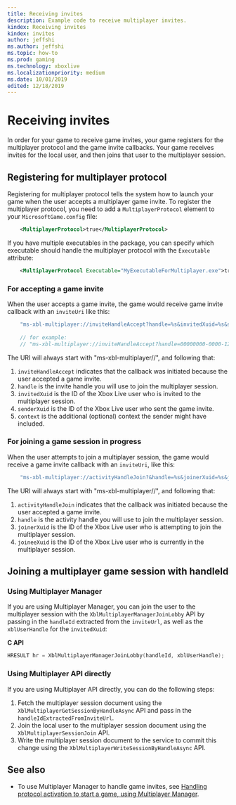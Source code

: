 ```yaml
---
title: Receiving invites
description: Example code to receive multiplayer invites.
kindex: Receiving invites
kindex: invites
author: jeffshi
ms.author: jeffshi
ms.topic: how-to
ms.prod: gaming
ms.technology: xboxlive
ms.localizationpriority: medium
ms.date: 10/01/2019
edited: 12/18/2019
---
```


# Receiving invites

In order for your game to receive game invites, your game registers for the multiplayer protocol and the game invite callbacks.
Your game receives invites for the local user, and then joins that user to the multiplayer session.


## Registering for multiplayer protocol

Registering for multiplayer protocol tells the system how to launch your game when the user accepts a multiplayer game invite.
To register the multiplayer protocol, you need to add a `MultiplayerProtocol` element to your `MicrosoftGame.config` file:
<!-- destination not in this repo: To register the multiplayer protocol, you need to add a `MultiplayerProtocol` element to your [MicrosoftGame.config](MicrosoftGameConfig-toc.md) file: -->

```xml
    <MultiplayerProtocol>true</MultiplayerProtocol>
```

If you have multiple executables in the package, you can specify which executable should handle the multiplayer protocol with the `Executable` attribute:

```xml
    <MultiplayerProtocol Executable="MyExecutableForMultiplayer.exe">true</MultiplayerProtocol>
```


<!-- chm-only content here (h2) -->


<!-- chm-only content here (h2) -->


### For accepting a game invite

When the user accepts a game invite, the game would receive game invite callback with an `inviteUri` like this:

```cpp
    "ms-xbl-multiplayer://inviteHandleAccept?handle=%s&invitedXuid=%s&senderXuid=%s&context=%s"
    
    // for example:
    // "ms-xbl-multiplayer://inviteHandleAccept?handle=00000000-0000-1234-5678-1234567890ab&invitedXuid=1234567890123456&senderXuid=6543210987654321&context="
```

The URI will always start with "ms-xbl-multiplayer//", and following that:
1. `inviteHandleAccept` indicates that the callback was initiated because the user accepted a game invite.
1. `handle` is the invite handle you will use to join the multiplayer session.
1. `invitedXuid` is the ID of the Xbox Live user who is invited to the multiplayer session.
1. `senderXuid` is the ID of the Xbox Live user who sent the game invite.
1. `context` is the additional (optional) context the sender might have included.


### For joining a game session in progress

When the user attempts to join a multiplayer session, the game would receive a game invite callback with an `inviteUri`, like this:
```cpp
    "ms-xbl-multiplayer://activityHandleJoin?&handle=%s&joinerXuid=%s&joineeXuid=%s"
```
The URI will always start with "ms-xbl-multiplayer//", and following that:
1. `activityHandleJoin` indicates that the callback was initiated because the user accepted a game invite.
1. `handle` is the activity handle you will use to join the multiplayer session.
1. `joinerXuid` is the ID of the Xbox Live user who is attempting to join the multiplayer session.
1. `joineeXuid` is the ID of the Xbox Live user who is currently in the multiplayer session.


## Joining a multiplayer game session with handleId


### Using Multiplayer Manager

<!-- destination not in this repo: If you are using Multiplayer Manager, you can join the user to the multiplayer session with the [XblMultiplayerManagerJoinLobby](xblmultiplayermanagerjoinlobby.md) API by passing in the `handleId` extracted from the `inviteUrl`, as well as the `xblUserHandle` for the `invitedXuid`: -->
If you are using Multiplayer Manager, you can join the user to the multiplayer session with the `XblMultiplayerManagerJoinLobby` API by passing in the `handleId` extracted from the `inviteUrl`, as well as the `xblUserHandle` for the `invitedXuid`:

**C API**
<!-- XblMultiplayerManagerJoinLobby_C.md -->
```cpp
HRESULT hr = XblMultiplayerManagerJoinLobby(handleId, xblUserHandle);
```


### Using Multiplayer API directly

If you are using Multiplayer API directly, you can do the following steps:
<!-- destination not in this repo: 
1. Fetch the multiplayer session document using the [XblMultiplayerGetSessionByHandleAsync](xblmultiplayergetsessionbyhandleasync.md) API and pass in the `handleIdExtractedFromInviteUrl`.
1. Join the local user to the multiplayer session document using the [XblMultiplayerSessionJoin](xblmultiplayersessionjoin.md) API.
1. Write the multiplayer session document to the service to commit this change using the [XblMultiplayerWriteSessionByHandleAsync](xblmultiplayerwritesessionbyhandleasync.md) API. -->
1. Fetch the multiplayer session document using the `XblMultiplayerGetSessionByHandleAsync` API and pass in the `handleIdExtractedFromInviteUrl`.
1. Join the local user to the multiplayer session document using the `XblMultiplayerSessionJoin` API.
1. Write the multiplayer session document to the service to commit this change using the `XblMultiplayerWriteSessionByHandleAsync` API.


## See also

<!-- * chm-only api ref here -->
* To use Multiplayer Manager to handle game invites, see [Handling protocol activation to start a game, using Multiplayer Manager](../../mpm/how-to/live-handle-protocol-activation.md).
